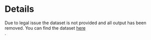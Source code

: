 # Details
Due to legal issue the dataset is not provided and all output has been removed.
You can find the dataset <a href="https://eicu-crd.mit.edu">here</a><br>.

